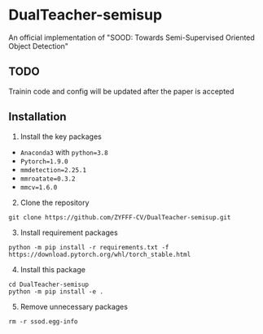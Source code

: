 # DualTeacher-semisup
An official implementation of "SOOD: Towards Semi-Supervised Oriented Object Detection"
<!-- A semi-supervised learning method, build on MMRotate -->
## TODO
Trainin code and config will be updated after the paper is accepted
## Installation
1. Install the key packages
- `Anaconda3` with `python=3.8`
- `Pytorch=1.9.0`
- `mmdetection=2.25.1`
- `mmroatate=0.3.2`
- `mmcv=1.6.0`

2. Clone the repository
```shell script
git clone https://github.com/ZYFFF-CV/DualTeacher-semisup.git

```
3. Install requirement packages
```
python -m pip install -r requirements.txt -f https://download.pytorch.org/whl/torch_stable.html
```

4. Install this package
```shell script
cd DualTeacher-semisup
python -m pip install -e .
```

5. Remove unnecessary packages
```shell script
rm -r ssod.egg-info
```

